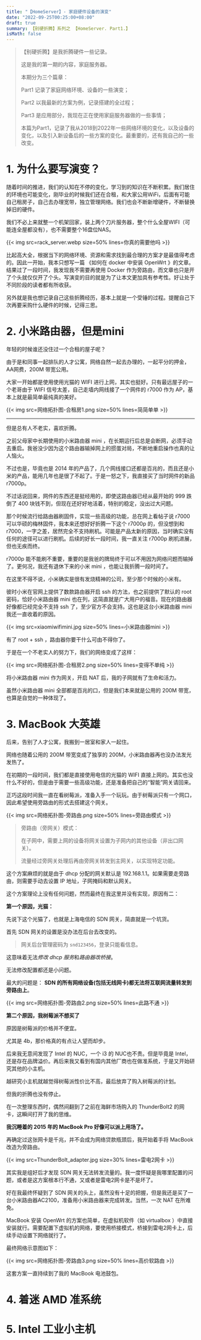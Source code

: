 ```yaml
---
title: "【HomeServer】- 家庭硬件设备的演变"
date: "2022-09-25T00:25:00+08:00"
draft: true
summary: 【别硬折腾】系列之 【HomeServer. Part1.】
isMath: false
---
```


> 【别硬折腾】是我折腾硬件一些记录。
> 
> 这是我的第一期的内容，家庭服务器。
> 
> 本期分为三个篇章：
> 
> Part1 记录了家庭网络环境、设备的一些演变；
> 
> Part2 以我最新的方案为例，记录搭建的全过程；
> 
> Part3 是应用部分，我现在正在使用家庭服务器做的一些事情；
> 
> 本篇为Part1，记录了我从2018到2022年一些网络环境的变化，以及设备的变化，以及引入新设备后的一些方案的变化。最重要的，还有我自己的一些改变。

# 1. 为什么要写演变？

随着时间的推进，我们的认知在不停的变化，学习到的知识在不断积累。我们居住的环境也可能变化，刚毕业的时候我们还在合租，和大家公用WiFi，后面有可能自己租房子，自己去办理宽带，独立管理网络。我们也会不断新增硬件，不断替换掉旧的硬件。

我们不必上来就整一个机架回家，装上两个刀片服务器，整个什么全屋WIFI（可能连全屋都没有），也不需要整个16盘位NAS。

{{< img src=rack_server.webp size=50% lines=你真的需要他吗 >}}

比起高大全，根据当下的网络环境、资源和需求找到最合理的方案才是最值得考虑的。因此一开始，我本只想写一篇 《如何在 docker 中安装 OpenWrt 》的文章。结果过了一段时间，我发现我不需要再使用 Docker 作为旁路由，而文章也只是开了个头就仅仅开了个头。写演变的目的就是为了让本文更加具有参考性。好让处于不同阶段的读者都有所收获。

另外就是我也想记录自己这些折腾经历，基本上就是一个受锤的过程。提醒自己下次再要采购什么硬件的时候，记得三思。

# 2. 小米路由器，但是mini

<!-- 地点：人才公寓合租单间

网络环境：公用电信宽带200兆 -->

年轻的时候谁还没住过一个合租的屋子呢？

由于是和同事一起排队的人才公寓，网络自然一起去办理的，一起平分的押金，AA网费，200M 带宽公用。

大家一开始都是使用使用光猫的 WIFI 进行上网，其实也挺好。只有最远屋子的一个老哥由于 WIFI 信号太差，自己走墙内网线接了一个网件的 r7000 作为 AP，基本上就是最简单最纯真的美好。

<!-- 由于上海恶心的SDN网管，没有任何办法改桥接（SDN网关后面还有一个坑），所以大家都是直接使用 SDN 网关直连进行上网的， -->

{{< img src=网络拓扑图-合租房1.png size=50% lines=简简单单 >}}

---

但是总有人不老实，喜欢折腾。

之前父母家中长期使用的小米路由器 mini ，在长期运行后总是会断网，必须手动去重启。我爸没少因为这个路由器输掉网上的掼蛋对局，不断地重启操作也真的让人恼火。

不过也是，毕竟也是 2014 年的产品了，几个网线接口还都是百兆的，而且还是小米的产品，能用几年也是很了不起了。于是一怒之下，我直接买了当时网件的新品 r7000p。

不过话说回来，网件的东西还是挺经用的，即使这路由器已经从最开始的 999 跌倒了 400 块钱不到，但现在还好好地活着，特别的稳定，没出过大问题。

那个时候流行给路由器刷固件，实现一些高级的功能，总在网上看帖子说 r7000 可以华硕的梅林固件，我本来还想好好折腾一下这个 r7000p 的，但没想到和 r7000，一字之差，居然完全不支持刷机。可能是产品太新的原因，当时确实没有任何的途径可以进行刷机。后续的好长一段时间，我一直关注 r7000p 刷机进展，但也无疾而终。

r7000p 能不能刷不重要，重要的是我爸的牌局终于可以不用因为网络问题而输掉了。更何况，我还有退休下来的小米 mini ，也能让我折腾一段时间了。

在这里不得不说，小米确实是很有发烧精神的公司，至少那个时候的小米有。

彼时小米在官网上提供了数款路由器开启 ssh 的方法，也之前提供了默认的 root 密码，恰好小米路由器 mini 也在列，这简直就是广大用户的福音。现在的路由器好像都已经完全不支持 ssh 了，至少官方不会支持。这也是这台小米路由器 mini 我还一直收着的原因。

{{< img src=xiaomiwifimini.jpg size=50% lines=小米路由器mini >}}

有了 root + ssh ，路由器你要干什么可由不得你了。

于是在一个不老实人的努力下，我们的网络变成了这样：

{{< img src=网络拓扑图-合租房2.png size=50% lines=变得不单纯 >}}

将小米路由器 mini 作为网关，开启 NAT 后，我的子网就有了生命和活力。

虽然小米路由器 mini 全部都是百兆的口，但是我们本来就是公用的 200M 带宽，也算是自觉的一种体现了。

# 3. MacBook 大英雄

后来，告别了人才公寓，我搬到一居室和家人一起住。

网络也随着公用的 200M 带宽变成了独享的 200M，小米路由器再也没办法发光发热了。

在初期的一段时间，我们都是直接使用电信的光猫的 WIFI 直接上网的。其实也没什么不好的，但是由于需要一些高级功能，还是准备把自己的“智能”网关请回来。

正巧这段时间我一直在看树莓派，准备入手一个玩玩。由于树莓派只有一个网口，因此希望使用旁路由的形式去搭建这个网关。

{{< img src=网络拓扑图-旁路由.png size=50% lines=旁路由模式 >}}

> 旁路由（旁网关）模式：
> 
> 在子网中，需要上网的设备将网关设置为子网内的其他设备（非出口网关）。
> 
> 流量经过旁网关处理后再由旁网关转发到主网关，以实现特定功能。

这个方案麻烦的就是由于 dhcp 分配的网关默认是 192.168.1.1。如果需要走旁路由，则需要手动去设置 IP 地址，子网掩码和默认网关。

这个方案理论上没有任何问题，然而最终在我这里并没有实现，原因有二：

**第一个原因，光猫：**

先说下这个光猫了，也就是上海电信的 SDN 网关，简直就是一个坑货。

首先 SDN 网关的设置是没办法在后台去改变的。

> 网关后台管理密码为 `snd123456`，登录只能看信息。

这意味着无法*修改 dhcp 服务*和*路由器改桥接*。

无法修改配置都还是小问题。

最大的问题是： **SDN 的所有网络设备(包括无线网卡)都无法将互联网流量转发到旁路由上**。

{{< img src=网络拓扑图-旁路由2.png size=50% lines=此路不通 >}}

**第二个原因，我树莓派不想买了**

原因是树莓派的价格并不便宜。

尤其是 4b，那价格真的有点让人望而却步。

后来我无意间发现了 Intel 的 NUC，一个 i3 的 NUC也不贵。但是毕竟是 Intel，还是存在品牌溢价。再后来我又看到有国内其他厂商也在做准系统，于是又开始研究其他的小主机。

越研究小主机就越觉得树莓派性价比不高，最后放弃了购入树莓派的计划。

但我的折腾也没有停止。

在一次整理东西时，偶然间翻到了之前在海鲜市场购入的 ThunderBolt2 的网卡，这瞬间打开了我的思维。

**我沉睡着的 2015 年的 MacBook Pro 好像可以派上用场了。**

再确定过这张网卡是千兆，并不会成为网络贷款瓶颈后，我开始着手将 MacBook 改造为旁路由。

{{< img src=ThunderBolt_adapter.jpg size=30% lines=雷电2网卡 >}}

其实我是组好后才发现 SDN 网关无法转发流量的。我一度怀疑是我哪里配置的问题，或者是这方案根本行不通，又或者是雷电2网卡是不是坏了。

好在我最终怀疑到了 SDN 网关的头上，虽然没有十足的把握，但是我还是买了一台小米路由器AC2100，准备用小米路由器来完成转发。当然，一次 NAT 在所难免。

MacBook 安装 OpenWrt 的方案也简单，在虚拟机软件（如 virtualbox ）中直接安装就行。需要配置下虚拟机的网络，要使用桥接模式，桥接到雷电2网卡上，后续手动设置下网络就行了。

最终网络示意图如下：

{{< img src=网络拓扑图-旁路由3.png size=50% lines=高价软路由 >}}

这套方案一直持续到了我的 MacBook 电池鼓包。

# 4. 着迷 AMD 准系统

# 5. Intel 工业小主机
